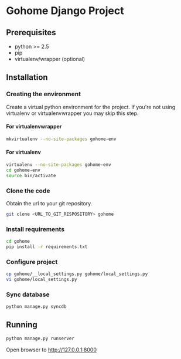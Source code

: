 # Gohome Django Project #
## Prerequisites ##

- python >= 2.5
- pip
- virtualenv/wrapper (optional)

## Installation ##
### Creating the environment ###
Create a virtual python environment for the project.
If you're not using virtualenv or virtualenvwrapper you may skip this step.

#### For virtualenvwrapper ####
```bash
mkvirtualenv --no-site-packages gohome-env
```

#### For virtualenv ####
```bash
virtualenv --no-site-packages gohome-env
cd gohome-env
source bin/activate
```

### Clone the code ###
Obtain the url to your git repository.

```bash
git clone <URL_TO_GIT_RESPOSITORY> gohome
```

### Install requirements ###
```bash
cd gohome
pip install -r requirements.txt
```

### Configure project ###
```bash
cp gohome/__local_settings.py gohome/local_settings.py
vi gohome/local_settings.py
```

### Sync database ###
```bash
python manage.py syncdb
```

## Running ##
```bash
python manage.py runserver
```

Open browser to http://127.0.0.1:8000
